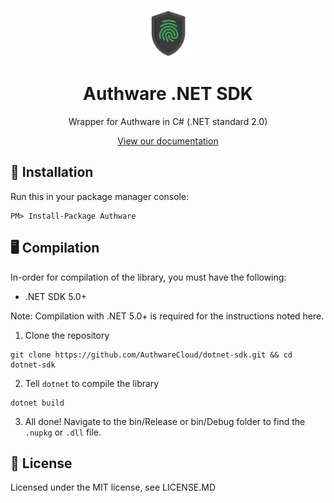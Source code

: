 <p align="center">
  <img src="https://raw.githubusercontent.com/AuthwareCloud/dotnet-sdk/master/authware-s.png" width="75" height="75">
  <h1 align="center">Authware .NET SDK</h1>
  <p align="center">Wrapper for Authware in C# (.NET standard 2.0)</p>
   <p align="center">
  <a href="https://docs.authware.org">View our documentation</a>
  </p>
</p>

## 📲 Installation
Run this in your package manager console:

```
PM> Install-Package Authware
```

## 🖥️ Compilation
In-order for compilation of the library, you must have the following:

- .NET SDK 5.0+

Note: Compilation with .NET 5.0+ is required for the instructions noted here.

1. Clone the repository

```
git clone https://github.com/AuthwareCloud/dotnet-sdk.git && cd dotnet-sdk
```

2. Tell `dotnet` to compile the library

```
dotnet build
```

3. All done! Navigate to the bin/Release or bin/Debug folder to find the `.nupkg` or `.dll` file.

## 📜 License
Licensed under the MIT license, see LICENSE.MD
